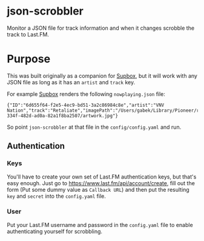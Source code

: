 # json-scrobbler
Monitor a JSON file for track information and when it changes scrobble the track to Last.FM.

# Purpose

This was built originally as a companion for [Supbox](https://github.com/gabek/supbox), but it will work with any JSON file as long as it has an `artist` and `track` key.

For example [Supbox](https://github.com/gabek/supbox) renders the following `nowplaying.json` file:

```
{"ID":"6d655f64-f2e5-4ec9-bd51-3a2c86984c8e","artist":"VNV Nation","track":"Retaliate","imagePath":"/Users/gabek/Library/Pioneer/rekordbox/share/PIONEER/Artwork/bd3/82718-334f-482d-ad0a-82a1f8ba2507/artwork.jpg"}
```

So point `json-scrobbler` at that file in the `config/config.yaml` and run.

## Authentication

### Keys

You'll have to create your own set of Last.FM authentication keys, but that's easy enough.  Just go to https://www.last.fm/api/account/create, fill out the form (Put some dummy value as `Callback URL`) and then put the resulting `key` and `secret` into the `config.yaml` file.

### User

Put your Last.FM username and password in the `config.yaml` file to enable authenticating yourself for scrobbling.